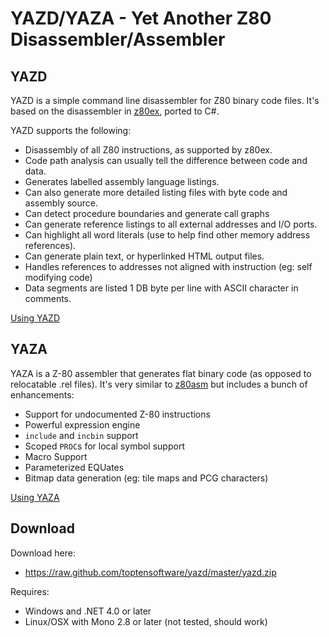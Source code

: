 # YAZD/YAZA - Yet Another Z80 Disassembler/Assembler

## YAZD

YAZD is a simple command line disassembler for Z80 binary code files.  It's based on the disassembler in [z80ex](http://z80ex.sourceforge.net/), ported to C#.

YAZD supports the following:

* Disassembly of all Z80 instructions, as supported by z80ex.
* Code path analysis can usually tell the difference between code and data.
* Generates labelled assembly language listings.
* Can also generate more detailed listing files with byte code and assembly source.
* Can detect procedure boundaries and generate call graphs
* Can generate reference listings to all external addresses and I/O ports.
* Can highlight all word literals (use to help find other memory address references).
* Can generate plain text, or hyperlinked HTML output files.
* Handles references to addresses not aligned with instruction (eg: self modifying code)
* Data segments are listed 1 DB byte per line with ASCII character in comments.

[Using YAZD](yazd.md)


## YAZA

YAZA is a Z-80 assembler that generates flat binary code (as opposed to relocatable .rel files).  It's very similar to [z80asm](https://www.nongnu.org/z80asm/) but includes a bunch of enhancements:

* Support for undocumented Z-80 instructions
* Powerful expression engine
* `include` and `incbin` support
* Scoped `PROC`s for local symbol support
* Macro Support
* Parameterized EQUates
* Bitmap data generation (eg: tile maps and PCG characters)

[Using YAZA](yaza.md)

## Download

Download here:

* <https://raw.github.com/toptensoftware/yazd/master/yazd.zip>

Requires:

* Windows and .NET 4.0 or later
* Linux/OSX with Mono 2.8 or later (not tested, should work)

